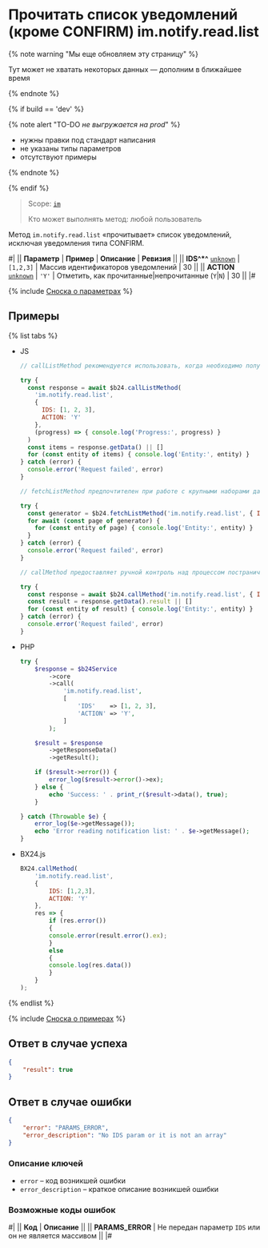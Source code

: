 # Прочитать список уведомлений (кроме CONFIRM) im.notify.read.list

{% note warning "Мы еще обновляем эту страницу" %}

Тут может не хватать некоторых данных — дополним в ближайшее время

{% endnote %}

{% if build == 'dev' %}

{% note alert "TO-DO _не выгружается на prod_" %}

- нужны правки под стандарт написания
- не указаны типы параметров
- отсутствуют примеры

{% endnote %}

{% endif %}

> Scope: [`im`](../../scopes/permissions.md)
>
> Кто может выполнять метод: любой пользователь

Метод `im.notify.read.list` «прочитывает» список уведомлений, исключая уведомления типа CONFIRM.

#|
|| **Параметр** | **Пример** | **Описание** | **Ревизия** ||
|| **IDS^*^**
[`unknown`](../../data-types.md) | `[1,2,3]` | Массив идентификаторов уведомлений | 30 ||
|| **ACTION**
[`unknown`](../../data-types.md) | `'Y'` | Отметить, как прочитанные|непрочитанные (`Y`\|`N`) | 30 ||
|#

{% include [Сноска о параметрах](../../../_includes/required.md) %}

## Примеры

{% list tabs %}

- JS


    ```js
    // callListMethod рекомендуется использовать, когда необходимо получить весь набор списочных данных и объём записей относительно невелик (до примерно 1000 элементов). Метод загружает все данные сразу, что может привести к высокой нагрузке на память при работе с большими объемами.
    
    try {
      const response = await $b24.callListMethod(
        'im.notify.read.list',
        {
          IDS: [1, 2, 3],
          ACTION: 'Y'
        },
        (progress) => { console.log('Progress:', progress) }
      )
      const items = response.getData() || []
      for (const entity of items) { console.log('Entity:', entity) }
    } catch (error) {
      console.error('Request failed', error)
    }
    
    // fetchListMethod предпочтителен при работе с крупными наборами данных. Метод реализует итеративную выборку с использованием генератора, что позволяет обрабатывать данные по частям и эффективно использовать память.
    
    try {
      const generator = $b24.fetchListMethod('im.notify.read.list', { IDS: [1, 2, 3], ACTION: 'Y' }, 'ID')
      for await (const page of generator) {
        for (const entity of page) { console.log('Entity:', entity) }
      }
    } catch (error) {
      console.error('Request failed', error)
    }
    
    // callMethod предоставляет ручной контроль над процессом постраничного получения данных через параметр start. Подходит для сценариев, где требуется точное управление пакетами запросов. Однако при больших объемах данных может быть менее эффективным по сравнению с fetchListMethod.
    
    try {
      const response = await $b24.callMethod('im.notify.read.list', { IDS: [1, 2, 3], ACTION: 'Y' }, 0)
      const result = response.getData().result || []
      for (const entity of result) { console.log('Entity:', entity) }
    } catch (error) {
      console.error('Request failed', error)
    }
    ```

- PHP


    ```php
    try {
        $response = $b24Service
            ->core
            ->call(
                'im.notify.read.list',
                [
                    'IDS'    => [1, 2, 3],
                    'ACTION' => 'Y',
                ]
            );
    
        $result = $response
            ->getResponseData()
            ->getResult();
    
        if ($result->error()) {
            error_log($result->error()->ex);
        } else {
            echo 'Success: ' . print_r($result->data(), true);
        }
    
    } catch (Throwable $e) {
        error_log($e->getMessage());
        echo 'Error reading notification list: ' . $e->getMessage();
    }
    ```

- BX24.js

    ```js
    BX24.callMethod(
        'im.notify.read.list',
        {
            IDS: [1,2,3],
            ACTION: 'Y'
        },
        res => {
            if (res.error())
            {
            console.error(result.error().ex);
            }
            else
            {
            console.log(res.data())
            }
        }
    );
    ```

{% endlist %}

{% include [Сноска о примерах](../../../_includes/examples.md) %}

## Ответ в случае успеха

```json
{
    "result": true
}        
```

## Ответ в случае ошибки

```json
{
    "error": "PARAMS_ERROR",
    "error_description": "No IDS param or it is not an array"
}
```

### Описание ключей

- `error` – код возникшей ошибки
- `error_description` – краткое описание возникшей ошибки

### Возможные коды ошибок

#|
|| **Код** | **Описание** ||
|| **PARAMS_ERROR** | Не передан параметр `IDS` или он не является массивом ||
|#